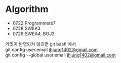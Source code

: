 # Algorithm  
* 0722 Programmers7  
* 0728 SWEA3  
* 0729 SWEA4, BOJ3
  
커밋이 반영되지 않으면 git bash 에서  
git config user.email jhjung1402@gmail.com  
git config --global user.email jhjung1402@gmail.com  
